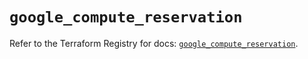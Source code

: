# `google_compute_reservation`

Refer to the Terraform Registry for docs: [`google_compute_reservation`](https://registry.terraform.io/providers/hashicorp/google/6.34.1/docs/resources/compute_reservation).
